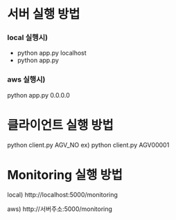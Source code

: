 # 서버 실행 방법
### local 실행시)
- python app.py localhost
- python app.py
### aws 실행시)
python app.py 0.0.0.0

# 클라이언트 실행 방법
python client.py AGV_NO
ex) python client.py AGV00001

# Monitoring 실행 방법
local)
http://localhost:5000/monitoring

aws)
http://서버주소:5000/monitoring
